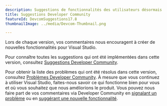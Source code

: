 ```yaml
---
description: Suggestions de fonctionnalités des utilisateurs désormais disponibles dans Visual Studio !
title: Suggestions Developer Community
featureId: DevcomSuggestions17.8
thumbnailImage: ../media/Devcom-Thumbnail.png

---
```



Lors de chaque version, vos commentaires nous encouragent à créer de nouvelles fonctionnalités pour Visual Studio.

Pour connaître toutes les suggestions qui ont été implémentées dans cette version, consultez [Suggestions Developer Community](https://developercommunity.visualstudio.com/VisualStudio?q=%5BFixed+In%3A+Visual+Studio+2022+version+17.8%5D&ftype=idea).

Pour obtenir la liste des problèmes qui ont été résolus dans cette version, consultez [Problèmes Developer Community](https://developercommunity.visualstudio.com/VisualStudio?q=%5BFixed+In%3A+Visual+Studio+2022+version+17.8%5D&ftype=problem).
À mesure que vous continuez à utiliser Visual Studio, faites-nous savoir ce qui fonctionne bien pour vous et où vous souhaitez que nous améliorions le produit. Vous pouvez nous faire part de vos commentaires via Developer Community en [signalant un problème](https://learn.microsoft.com/visualstudio/ide/how-to-report-a-problem-with-visual-studio) ou en [suggérant une nouvelle fonctionnalité](https://developercommunity.visualstudio.com/VisualStudio/suggest).
